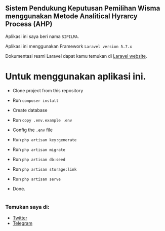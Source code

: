 ## Sistem Pendukung Keputusan Pemilihan Wisma menggunakan Metode Analitical Hyrarcy Process (AHP)

Aplikasi ini saya beri nama `SIPILMA`.

Aplikasi ini menggunakan Framework `Laravel version 5.7.x`

Dokumentasi resmi Laravel dapat kamu temukan di [Laravel website](http://laravel.com/docs).

# Untuk menggunakan aplikasi ini.

- Clone project from this repository

- Run `composer install`

- Create database

- Run `copy .env.example .env`

- Config the ` .env ` file

- Run `php artisan key:generate`

- Run `php artisan migrate`

- Run `php artisan db:seed`

- Run `php artisan storage:link`

- Run `php artisan serve`

- Done.

#
### Temukan saya di:
- [Twitter](https://twitter.com/caesarali_L)
- [Telegram](https://t.me/caesarali)
